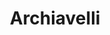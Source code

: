 ---
layout: post
title: "Archiavelli"
description: "Archiavelli"
# date: 2019-05-31
categories: [technology]
tags: [articles]
comments: true
share: true
hidden: true
---
